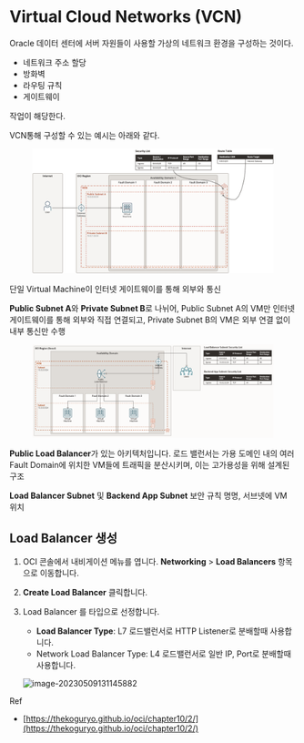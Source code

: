# Virtual Cloud Networks (VCN)

Oracle 데이터 센터에 서버 자원들이 사용할 가상의 네트워크 환경을 구성하는 것이다.

* 네트워크 주소 할당
* 방화벽
* 라우팅 규칙
* 게이트웨이

작업이 해당한다.

VCN통해 구성할 수 있는 예시는 아래와 같다.

<figure><img src="../../../../.gitbook/assets/image (1) (1).png" alt=""><figcaption></figcaption></figure>

단일 Virtual Machine이 인터넷 게이트웨이를 통해 외부와 통신

**Public Subnet A**와 **Private Subnet B**로 나뉘어, Public Subnet A의 VM만 인터넷 게이트웨이를 통해 외부와 직접 연결되고, Private Subnet B의 VM은 외부 연결 없이 내부 통신만 수행



<figure><img src="../../../../.gitbook/assets/image (1) (1) (1).png" alt=""><figcaption></figcaption></figure>

**Public Load Balancer**가 있는 아키텍처입니다. 로드 밸런서는 가용 도메인 내의 여러 Fault Domain에 위치한 VM들에 트래픽을 분산시키며, 이는 고가용성을 위해 설계된 구조

**Load Balancer Subnet** 및 **Backend App Subnet** 보안 규칙 명명, 서브넷에 VM 위치

## **Load Balancer 생성**

1. OCI 콘솔에서 내비게이션 메뉴를 엽니다. **Networking** > **Load Balancers** 항목으로 이동합니다.
2. **Create Load Balancer** 클릭합니다.
3.  Load Balancer 를 타입으로 선정합니다.

    * **Load Balancer Type**: L7 로드밸런서로 HTTP Listener로 분배할때 사용합니다.
    * Network Load Balancer Type: L4 로드밸런서로 일반 IP, Port로 분배할때 사용합니다.

    ![image-20230509131145882](https://thekoguryo.github.io/oci/chapter10/images/image-20230509131145882.png)

Ref

* [https://thekoguryo.github.io/oci/chapter10/2/](https://thekoguryo.github.io/oci/chapter10/2/)
